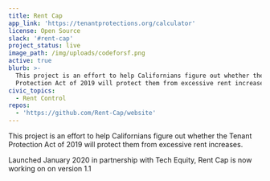 ```yaml
---
title: Rent Cap
app_link: 'https://tenantprotections.org/calculator'
license: Open Source
slack: '#rent-cap'
project_status: live
image_path: /img/uploads/codeforsf.png
active: true
blurb: >-
  This project is an effort to help Californians figure out whether the Tenant
  Protection Act of 2019 will protect them from excessive rent increases.
civic_topics:
  - Rent Control
repos:
  - 'https://github.com/Rent-Cap/website'
---
```

This project is an effort to help Californians figure out whether the Tenant Protection Act of 2019 will protect them from excessive rent increases.

Launched January 2020 in partnership with Tech Equity, Rent Cap is now working on on version 1.1

